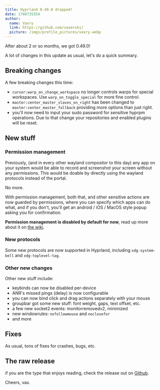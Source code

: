 ```yaml
---
title: Hyprland 0.49.0 dropped!
date: 1746735354
author:
  name: Vaxry
  link: https://github.com/vaxerski/
  picture: /imgs/profile_pictures/vaxry.webp
---
```


After about 2 or so months, we got 0.49.0!

A lot of changes in this update as usual, let's do a quick summary.

## Breaking changes

A few breaking changes this time:

- `cursor:warp_on_change_workspace` no longer controls warps for special workspaces. Use `warp_on_toggle_special` for more fine control.
- `master:center_master_slaves_on_right` has been changed to `master:center_master_fallback` providing more options than just right.
- you'll now need to input your sudo password for sensitive hyprpm operations. Due to that change your repositories and enabled plugins will be reset.

## New stuff

### Permission management

Previously, (and in every other wayland compositor to this day) any app on your system
would be able to record and screenshot your screen without any permissions. This would be doable by directly
using the wayland protocols instead of the portal.

No more.

With permission management, both that, and other sensitive actions are now guarded by permissions, where you
can specify which apps can do what, and if you don't, you'll get an android / iOS / MacOS style popup asking you
for confirmation.

**Permission management is disabled by default for now**, read up more about it on [the wiki](https://wiki.hypr.land/Configuring/Permissions/).

### New protocols

Some new protocols are now supported in Hyprland, including `xdg-system-bell` and `xdg-toplevel-tag`.

### Other new changes

Other new stuff include:

- keybinds can now be disabled per-device
- ANR's missed pings (delay) is now configurable
- you can now bind click and drag actions separately with your mouse
- groupbar got some new stuff: font weight, gaps, text offset, etc.
- a few new socket2 events: monitorremovedv2, minimized
- new windowrules: `nofollowmouse` and `noclosefor`
- and more

## Fixes

As usual, tons of fixes for crashes, bugs, etc.

## The raw release

if you are the type that enjoys reading, check the release out on [Github](https://github.com/hyprwm/Hyprland/releases/tag/v0.49.0).

Cheers,
vax.
